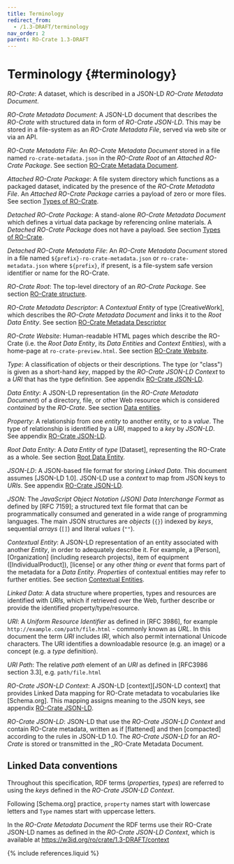 ```yaml
---
title: Terminology
redirect_from:
  - /1.3-DRAFT/terminology
nav_order: 2
parent: RO-Crate 1.3-DRAFT
---
```

<!--
   Copyright 2019-2020 University of Technology Sydney
   Copyright 2019-2023 The University of Manchester UK 
   Copyright 2019-2020 RO-Crate contributors <https://github.com/ResearchObject/ro-crate/graphs/contributors>

   Licensed under the Apache License, Version 2.0 (the "License");
   you may not use this file except in compliance with the License.
   You may obtain a copy of the License at

       http://www.apache.org/licenses/LICENSE-2.0

   Unless required by applicable law or agreed to in writing, software
   distributed under the License is distributed on an "AS IS" BASIS,
   WITHOUT WARRANTIES OR CONDITIONS OF ANY KIND, either express or implied.
   See the License for the specific language governing permissions and
   limitations under the License.
-->

# Terminology {#terminology}


_RO-Crate_: A dataset, which is described in a JSON-LD _RO-Crate Metadata Document_. 

_RO-Crate Metadata Document_: A JSON-LD document that describes the _RO-Crate_ with structured data in form of _RO-Crate JSON-LD_. This may be stored in a file-system as an _RO-Crate Metadata File_, served via web site or via an API. 

_RO-Crate Metadata File_: An _RO-Crate Metadata Document_ stored in a file named  `ro-crate-metadata.json` in the _RO-Crate Root_ of an _Attached RO-Crate Package_. See section [RO-Crate Metadata Document](structure#ro-crate-metadata-document-ro-crate-metadatajson). 

_Attached RO-Crate Package_: A file system directory which functions as a packaged dataset, indicated by the presence of the _RO-Crate Metadata File_. An _Attached RO-Crate Package_ carries a payload of zero or more files. See section [Types of RO-Crate](structure#types-of-ro-crate).

_Detached RO-Crate Package_: A stand-alone _RO-Crate Metadata Document_ which defines a virtual data package by referencing online materials. A  _Detached RO-Crate Package_ does not have a payload. See section [Types of RO-Crate](structure#types-of-ro-crate).

_Detached RO-Crate Metadata File_: An _RO-Crate Metadata Document_ stored in a file named  `${prefix}-ro-crate-metadata.json` or `ro-crate-metadata.json` where  `${prefix}`, if present, is a file-system safe version identifier or name for the RO-Crate.


_RO-Crate Root_: The top-level directory of an _RO-Crate Package_. See section [RO-Crate structure](structure).

_RO-Crate Metadata Descriptor_: A _Contextual Entity_ of type [CreativeWork], which describes the _RO-Crate Metadata Document_ and links it to the _Root Data Entity_. See section [RO-Crate Metadata Descriptor](root-data-entity#ro-crate-metadata-descriptor)

_RO-Crate Website_: Human-readable HTML pages which describe the RO-Crate (i.e. the _Root Data Entity_, its _Data Entities_ and _Context Entities_), with a home-page at `ro-crate-preview.html`. See section [RO-Crate Website](structure#ro-crate-website-ro-crate-previewhtml-and-ro-crate-preview_files-for-packages).

_Type_: A classification of objects or their descriptions. The type (or "class") is given as a short-hand _key_, mapped by the _RO-Crate JSON-LD Context_ to a _URI_ that has the type definition. See appendix [RO-Crate JSON-LD](appendix/jsonld).

_Data Entity_: A JSON-LD representation (in the _RO-Crate Metadata Document_) of a directory, file, or other Web resource which is considered _contained_ by the _RO-Crate_. See section [Data entities](data-entities).

_Property_: A relationship from one _entity_ to another entity, or to a _value_. The type of relationship is identified by a _URI_, mapped to a _key_ by _JSON-LD_. See appendix [RO-Crate JSON-LD](appendix/jsonld).

_Root Data Entity_: A _Data Entity_ of _type_ [Dataset], representing the RO-Crate as a whole.  See section [Root Data Entity](root-data-entity).

_JSON-LD_: A JSON-based file format for storing _Linked Data_. This document assumes [JSON-LD 1.0]. JSON-LD use a _context_ to map from JSON keys to _URIs_. See appendix [RO-Crate JSON-LD](appendix/jsonld).

_JSON_: The _JavaScript Object Notation (JSON) Data Interchange Format_ as defined by [RFC 7159]; a structured text file format that can be programmatically consumed and generated in a wide range of programming languages. The main JSON structures are _objects_ (`{}`) indexed by _keys_, sequential _arrays_ (`[]`) and literal _values_ (`""`).

_Contextual Entity_: A JSON-LD representation of an entity associated with another _Entity_, in order to adequately describe it. For example, a [Person], [Organization] (including research projects), item of equipment ([IndividualProduct]), [license] or any other _thing_ or _event_ that forms part of the metadata for a _Data Entity_. _Properties_ of contextual entities may refer to further entities. See section [Contextual Entities](contextual-entities).

_Linked Data_: A data structure where properties, types and resources are identified with _URIs_, which if retrieved over the Web, further describe or provide the identified property/type/resource.

_URI_: A _Uniform Resource Identifier_ as defined in [RFC 3986], for example `http://example.com/path/file.html` - commonly known as _URL_. In this document the term _URI_ includes _IRI_, which also permit international Unicode characters. The URI identifies a downloadable resource (e.g. an image) or a concept (e.g. a _type_ definition).

_URI Path_: The relative _path_ element of an _URI_ as defined in [RFC3986 section 3.3], e.g. `path/file.html`

_RO-Crate JSON-LD Context_: A JSON-LD [context][JSON-LD context] that provides Linked Data mapping for RO-Crate metadata to vocabularies like [Schema.org]. This mapping assigns meaning to the JSON keys, see appendix [RO-Crate JSON-LD](appendix/jsonld).

_RO-Crate JSON-LD_: JSON-LD that use the _RO-Crate JSON-LD Context_ and contain RO-Crate metadata, written as if [flattened] and then [compacted] according to the rules in JSON-LD 1.0. The _RO-Crate JSON-LD_ for an _RO-Crate_ is stored or transmitted in the _RO-Crate Metadata Document.



## Linked Data conventions

Throughout this specification, RDF terms (_properties_, _types_) are referred to using the _keys_ defined in the _RO-Crate JSON-LD Context_.

Following [Schema.org] practice, `property` names start with lowercase letters and `Type` names start with uppercase letters.

In the _RO-Crate Metadata Document_ the RDF terms use their RO-Crate JSON-LD names as defined in the _RO-Crate JSON-LD Context_, which is available at <https://w3id.org/ro/crate/1.3-DRAFT/context>

{% include references.liquid %}
